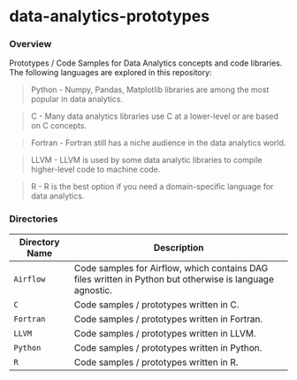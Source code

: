 # data-analytics-prototypes

### Overview

Prototypes / Code Samples for Data Analytics concepts and code libraries.  The following languages are explored in this 
repository:

> Python - Numpy, Pandas, Matplotlib libraries are among the most popular in data analytics.

> C - Many data analytics libraries use C at a lower-level or are based on C concepts.

> Fortran - Fortran still has a niche audience in the data analytics world.

> LLVM - LLVM is used by some data analytic libraries to compile higher-level code to machine code.

> R - R is the best option if you need a domain-specific language for data analytics.

### Directories

| Directory Name    | Description                                                                                              |
|-------------------|----------------------------------------------------------------------------------------------------------|
| `Airflow`         | Code samples for Airflow, which contains DAG files written in Python but otherwise is language agnostic. |
| `C`               | Code samples / prototypes written in C.                                                                  |
| `Fortran`         | Code samples / prototypes written in Fortran.                                                            |
| `LLVM`            | Code samples / prototypes written in LLVM.                                                               |
| `Python`          | Code samples / prototypes written in Python.                                                             |
| `R`               | Code samples / prototypes written in R.                                                                  |
